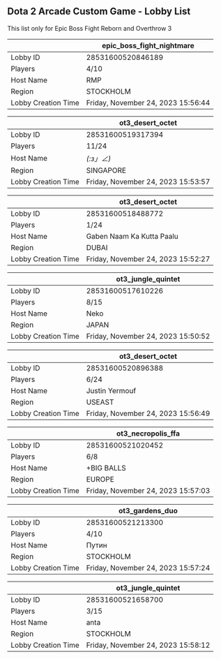 ## Dota 2 Arcade Custom Game - Lobby List

This list only for Epic Boss Fight Reborn and Overthrow 3

|  | epic_boss_fight_nightmare |
| ------ | ------ |
| Lobby ID | 28531600520846189 |
| Players | 4/10 |
| Host Name | RMP |
| Region | STOCKHOLM |
| Lobby Creation Time | Friday, November 24, 2023 15:56:44 |


|  | ot3_desert_octet |
| ------ | ------ |
| Lobby ID | 28531600519317394 |
| Players | 11/24 |
| Host Name | _(:з」∠)_ |
| Region | SINGAPORE |
| Lobby Creation Time | Friday, November 24, 2023 15:53:57 |


|  | ot3_desert_octet |
| ------ | ------ |
| Lobby ID | 28531600518488772 |
| Players | 1/24 |
| Host Name | Gaben Naam Ka Kutta Paalu |
| Region | DUBAI |
| Lobby Creation Time | Friday, November 24, 2023 15:52:27 |


|  | ot3_jungle_quintet |
| ------ | ------ |
| Lobby ID | 28531600517610226 |
| Players | 8/15 |
| Host Name | Neko |
| Region | JAPAN |
| Lobby Creation Time | Friday, November 24, 2023 15:50:52 |


|  | ot3_desert_octet |
| ------ | ------ |
| Lobby ID | 28531600520896388 |
| Players | 6/24 |
| Host Name | Justin Yermouf |
| Region | USEAST |
| Lobby Creation Time | Friday, November 24, 2023 15:56:49 |


|  | ot3_necropolis_ffa |
| ------ | ------ |
| Lobby ID | 28531600521020452 |
| Players | 6/8 |
| Host Name | +BIG BALLS |
| Region | EUROPE |
| Lobby Creation Time | Friday, November 24, 2023 15:57:03 |


|  | ot3_gardens_duo |
| ------ | ------ |
| Lobby ID | 28531600521213300 |
| Players | 4/10 |
| Host Name | Путин |
| Region | STOCKHOLM |
| Lobby Creation Time | Friday, November 24, 2023 15:57:24 |


|  | ot3_jungle_quintet |
| ------ | ------ |
| Lobby ID | 28531600521658700 |
| Players | 3/15 |
| Host Name | anta |
| Region | STOCKHOLM |
| Lobby Creation Time | Friday, November 24, 2023 15:58:12 |


